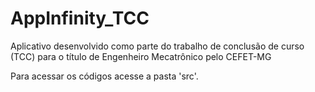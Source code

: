 # AppInfinity_TCC
Aplicativo desenvolvido como parte do trabalho de conclusão de curso (TCC) para o título de Engenheiro Mecatrônico pelo CEFET-MG


Para acessar os códigos acesse a pasta 'src'.
